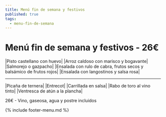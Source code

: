 ```yaml
---
title: Menú fin de semana y festivos
published: true
tags:
  - menu-fin-de-semana
---
```



# Menú fin de semana y festivos - 26€

|Pisto castellano con huevo|
|Arroz caldoso con marisco y bogavante|
|Salmorejo o gazpacho|
|Ensalada con rulo de cabra, frutos secos y balsámico de frutos rojos|
|Ensalada con langostinos y salsa rosa|

------

|Picaña de ternera|
|Entrecot|
|Carrillada en salsa|
|Rabo de toro al vino tinto|
|Ventresca de atún a la plancha|

<!-- |Cordero asado|eligiendo este segundo plato se añade 10€ al menú, en total 34€| -->

26€ - Vino, gaseosa, agua y postre incluidos

{% include footer-menu.md %}
